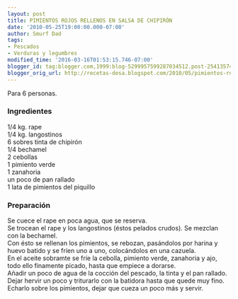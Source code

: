 ```yaml
---
layout: post
title: PIMIENTOS ROJOS RELLENOS EN SALSA DE CHIPIRÓN
date: '2010-05-25T19:00:00.000-07:00'
author: Smurf Dad
tags:
- Pescados
- Verduras y legumbres
modified_time: '2016-03-16T01:53:15.746-07:00'
blogger_id: tag:blogger.com,1999:blog-5299957599287034512.post-2541357499252460344
blogger_orig_url: http://recetas-desa.blogspot.com/2010/05/pimientos-rojos-rellenos-en-salsa-de.html
---
```


Para 6 personas.<br><h3>Ingredientes</h3><p>1/4 kg. rape<br/>1/4 kg. langostinos<br/>6 sobres tinta de chipir&oacute;n<br/>1/4 bechamel<br/>2 cebollas<br/>1 pimiento verde<br/>1 zanahoria<br/>un poco de pan rallado<br/>1 lata de pimientos del piquillo</p><h3>Preparaci&oacute;n</h3><p>Se cuece el rape en poca agua, que se reserva.<br/>Se trocean el rape y los langostinos (&eacute;stos pelados crudos). Se mezclan con la bechamel.<br/>Con &eacute;sto se rellenan los pimientos, se rebozan, pas&aacute;ndolos por harina y huevo batido y se fr&iacute;en uno a uno, coloc&aacute;ndolos en una cazuela.<br/>En el aceite sobramte se fr&iacute;e la cebolla, pimiento verde, zanahoria y ajo, todo ello finamente picado, hasta que empiece a dorarse.<br/>A&ntilde;adir un poco de agua de la cocci&oacute;n del pescado, la tinta y el pan rallado. Dejar hervir un poco y triturarlo con la batidora hasta que quede muy fino.<br/>Echarlo sobre los pimientos, dejar que cueza un poco m&aacute;s y servir.</p>